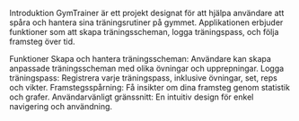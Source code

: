 Introduktion
GymTrainer är ett projekt designat för att hjälpa användare att spåra och hantera sina träningsrutiner på gymmet. Applikationen erbjuder funktioner som att skapa träningsscheman, logga träningspass, och följa framsteg över tid.

Funktioner
Skapa och hantera träningsscheman: Användare kan skapa anpassade träningsscheman med olika övningar och upprepningar.
Logga träningspass: Registrera varje träningspass, inklusive övningar, set, reps och vikter.
Framstegsspårning: Få insikter om dina framsteg genom statistik och grafer.
Användarvänligt gränssnitt: En intuitiv design för enkel navigering och användning.

